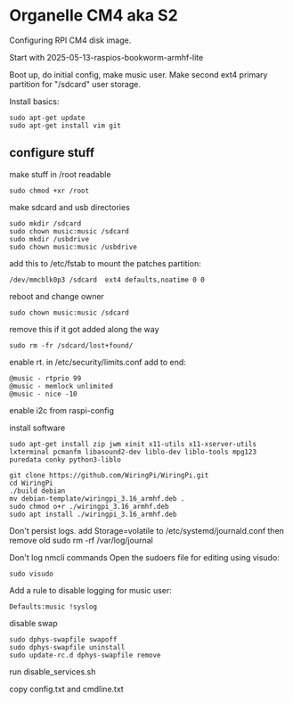 # Organelle CM4 aka S2 

Configuring RPI CM4 disk image.

Start with 2025-05-13-raspios-bookworm-armhf-lite

Boot up, do initial config, make music user. Make second ext4 primary partition for "/sdcard" user storage.

Install basics:

    sudo apt-get update
    sudo apt-get install vim git

## configure stuff

make stuff in /root readable

    sudo chmod +xr /root

make sdcard and usb directories

    sudo mkdir /sdcard
    sudo chown music:music /sdcard
    sudo mkdir /usbdrive
    sudo chown music:music /usbdrive

add this to /etc/fstab to mount the patches partition:

    /dev/mmcblk0p3 /sdcard  ext4 defaults,noatime 0 0

reboot and change owner

    sudo chown music:music /sdcard 

remove this if it got added along the way

    sudo rm -fr /sdcard/lost+found/

enable rt. in /etc/security/limits.conf add to end:

    @music - rtprio 99
    @music - memlock unlimited
    @music - nice -10

enable i2c from raspi-config

install software

    sudo apt-get install zip jwm xinit x11-utils x11-xserver-utils lxterminal pcmanfm libasound2-dev liblo-dev liblo-tools mpg123 puredata conky python3-liblo

    git clone https://github.com/WiringPi/WiringPi.git
    cd WiringPi
    ./build debian
    mv debian-template/wiringpi_3.16_armhf.deb .
    sudo chmod o+r ./wiringpi_3.16_armhf.deb
    sudo apt install ./wiringpi_3.16_armhf.deb

Don't persist logs. add Storage=volatile to /etc/systemd/journald.conf then remove old sudo rm -rf /var/log/journal

Don't log nmcli commands Open the sudoers file for editing using visudo:

    sudo visudo

Add a rule to disable logging for music user:

    Defaults:music !syslog

disable swap

    sudo dphys-swapfile swapoff
    sudo dphys-swapfile uninstall
    sudo update-rc.d dphys-swapfile remove

run disable_services.sh

copy config.txt and cmdline.txt
